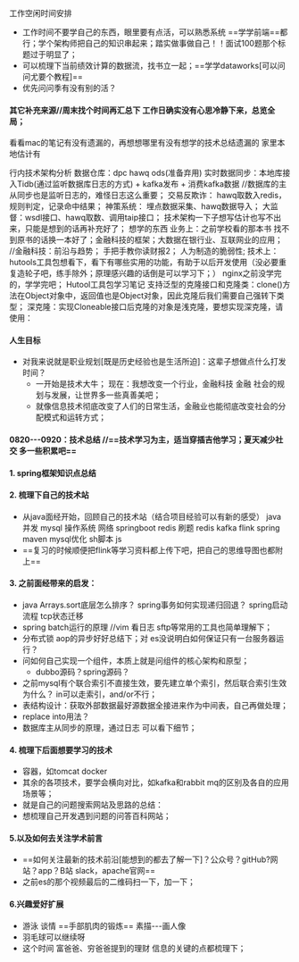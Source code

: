 工作空闲时间安排

- 工作时间不要学自己的东西，眼里要有点活，可以熟悉系统  ==学学前端==都行；学个架构师把自己的知识串起来；踏实做事做自己！！面试100题那个标题过于明显了；
- 可以梳理下当前绩效计算的数据流，找书立一起；==学学dataworks[可以问问尤要个教程]==
- 优先问问季有没有别的活？

#### 其它补充来源//周末找个时间再汇总下   工作日确实没有心思冷静下来，总览全局；

看看mac的笔记有没有遗漏的，再想想哪里有没有想学的技术总结遗漏的 家里本地估计有

行内技术架构分析
数据仓库：dpc hawq ods(准备弃用)
实时数据同步：本地库接入Tidb(通过监听数据库日志的方式) + kafka发布 + 消费kafka数据
//数据库的主从同步也是监听日志的，难怪日志这么重要；
交易反欺诈： hawq取数入redis，规则判定，记录命中结果；
神策系统： 埋点数据采集、hawq数据导入；
大监督：wsdl接口、hawq取数、调用taip接口；
技术架构一下子想写估计也写不出来，只能是想到的话再补充好了；
想学的东西
业务上：之前学校看的那本书 找不到原书的话换一本好了；金融科技的框架；大数据在银行业、互联网业的应用；
//金融科技：前沿与趋势； 手把手教你读财报2； 人为制造的脆弱性; 
技术上：hutools工具包想看下，看下有哪些实用的功能，有助于以后开发使用（没必要重复造轮子吧，练手除外；原理感兴趣的话倒是可以学习下；）
nginx之前没学完的，学学完吧；
Hutool工具包学习笔记
支持泛型的克隆接口和克隆类：clone()方法在Object对象中，返回值也是Object对象，因此克隆后我们需要自己强转下类型；
深克隆：实现Cloneable接口后克隆的对象是浅克隆，要想实现深克隆，请使用：

#### 人生目标

- 对我来说就是职业规划[既是历史经验也是生活所迫]：这辈子想做点什么打发时间？
  - 一开始是技术大牛；  现在：我想改变一个行业，金融科技   金融   社会的规划与发展，让世界多一些真善美吧；
  - 就像信息技术彻底改变了人们的日常生活，金融业也能彻底改变社会的分配模式和运转方式；

#### 0820---0920：技术总结 //==技术学习为主，适当穿插吉他学习；夏天减少社交 多一些积累吧==

#### 1. spring框架知识点总结

#### 2. 梳理下自己的技术站

- 从java面经开始，回顾自己的技术站（结合项目经验可以有新的感受）   java  并发 mysql  操作系统  网络 springboot redis 刷题  redis  kafka  flink  spring maven  mysql优化  sh脚本   js
- ==复习的时候顺便把flink等学习资料都上传下吧，把自己的思维导图也都附上==

#### 3. 之前面经带来的启发：

- java  Arrays.sort底层怎么排序？  spring事务如何实现递归回退？   spring启动流程    tcp状态迁移
- spring batch运行的原理 //vim 看日志 sftp等常用的工具也简单理解下；
- 分布式锁 aop的异步好好总结下；对  es没说明白如何保证只有一台服务器运行？
- 问如何自己实现一个组件，本质上就是问组件的核心架构和原型；
  - dubbo源码？spring源码？
- 之前mysql有个联合索引不直接生效，要先建立单个索引，然后联合索引生效 为什么？  in可以走索引，and/or不行；
- 表结构设计：获取外部数据最好源数据全接进来作为中间表，自己再做处理；
- replace into用法？
- 数据库主从同步的原理，通过日志  可以看下细节；

#### 4. 梳理下后面想要学习的技术

- 容器，如tomcat docker
- 其余的各项技术，要学会横向对比，如kafka和rabbit mq的区别及各自的应用场景等；
- 就是自己的问题搜索网站及思路的总结：
- 想梳理自己开发遇到问题的问答百科网站；

#### 5.以及如何去关注学术前言

- ==如何关注最新的技术前沿[能想到的都去了解一下]？公众号？gitHub?网站？app？B站   slack，apache官网==
- 之前es的那个视频最后的二维码扫一下，加一下；

#### 6.兴趣爱好扩展

- 游泳  谈情  ==手部肌肉的锻炼==  素描---画人像
- 羽毛球可以继续呀
- 这个时间  富爸爸、穷爸爸提到的理财 信息的关键的点都梳理下；
